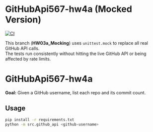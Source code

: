 # GitHubApi567-hw4a (Mocked Version)

[![CI](https://github.com/BenMoks/Homework/actions/workflows/ci.yml/badge.svg?branch=HW03a_Mocking)](https://github.com/BenMoks/Homework/actions/workflows/ci.yml)

This branch (**HW03a_Mocking**) uses `unittest.mock` to replace all real GitHub API calls.  
The tests run consistently without hitting the live GitHub API or being affected by rate limits.


# GitHubApi567-hw4a

**Goal:** Given a GitHub username, list each repo and its commit count.

## Usage
```bash
pip install -r requirements.txt
python -m src.github_api <github-username>
